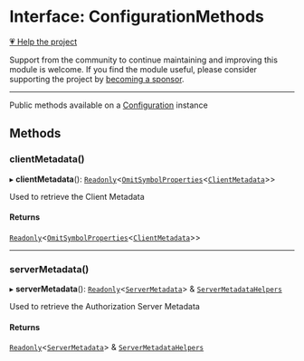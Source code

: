 # Interface: ConfigurationMethods

[💗 Help the project](https://github.com/sponsors/panva)

Support from the community to continue maintaining and improving this module is welcome. If you find the module useful, please consider supporting the project by [becoming a sponsor](https://github.com/sponsors/panva).

***

Public methods available on a [Configuration](../classes/Configuration.md) instance

## Methods

### clientMetadata()

▸ **clientMetadata**(): [`Readonly`](https://www.typescriptlang.org/docs/handbook/utility-types.html#readonlytype)\<[`OmitSymbolProperties`](../type-aliases/OmitSymbolProperties.md)\<[`ClientMetadata`](ClientMetadata.md)\>\>

Used to retrieve the Client Metadata

#### Returns

[`Readonly`](https://www.typescriptlang.org/docs/handbook/utility-types.html#readonlytype)\<[`OmitSymbolProperties`](../type-aliases/OmitSymbolProperties.md)\<[`ClientMetadata`](ClientMetadata.md)\>\>

***

### serverMetadata()

▸ **serverMetadata**(): [`Readonly`](https://www.typescriptlang.org/docs/handbook/utility-types.html#readonlytype)\<[`ServerMetadata`](ServerMetadata.md)\> & [`ServerMetadataHelpers`](ServerMetadataHelpers.md)

Used to retrieve the Authorization Server Metadata

#### Returns

[`Readonly`](https://www.typescriptlang.org/docs/handbook/utility-types.html#readonlytype)\<[`ServerMetadata`](ServerMetadata.md)\> & [`ServerMetadataHelpers`](ServerMetadataHelpers.md)
